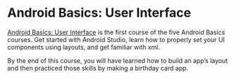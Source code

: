 # Android Basics: User Interface

[Android Basics: User Interface](https://in.udacity.com/course/android-basics-user-interface--ud834-india) is the first course of the five Android Basics courses. Get started with Android Studio, learn how to properly set your UI components using layouts, and get familiar with xml.

By the end of this course, you will have learned how to build an app’s layout and then practiced those skills by making a birthday card app.
